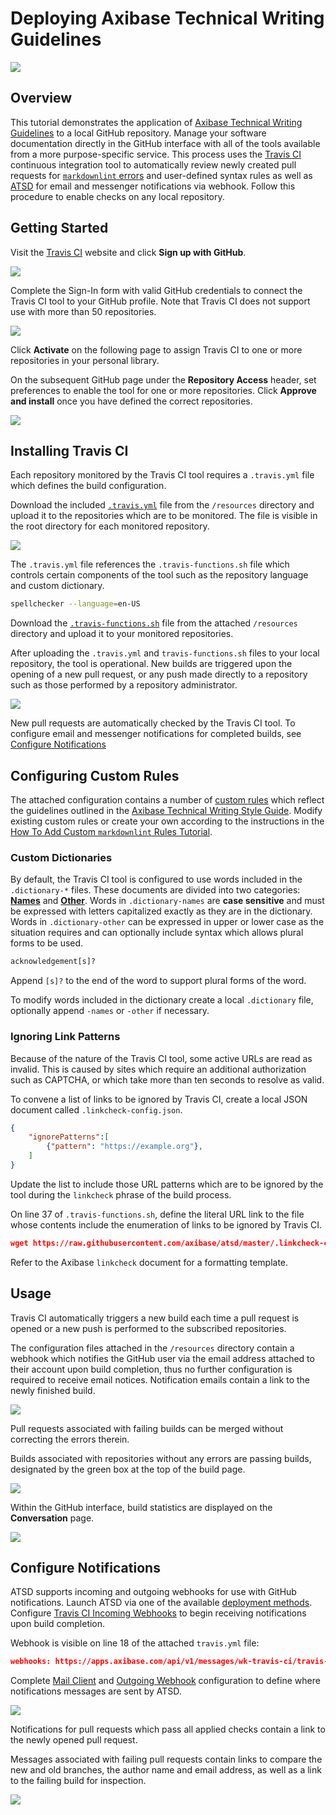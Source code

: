# Deploying Axibase Technical Writing Guidelines

![](./images/travis-workflow.png)

## Overview

This tutorial demonstrates the application of [Axibase Technical Writing Guidelines](../workshop/technical-writing.md) to a local GitHub repository. Manage your software documentation directly in the GitHub interface with all of the tools available from a more purpose-specific service. This process uses the [Travis CI](https://docs.travis-ci.com/) continuous integration tool to automatically review newly created pull requests for [`markdownlint` errors](https://github.com/markdownlint/markdownlint/blob/master/docs/RULES.md#rules) and user-defined syntax rules as well as [ATSD](https://axibase.com/docs/atsd/) for email and messenger notifications via webhook. Follow this procedure to enable checks on any local repository.

## Getting Started

Visit the [Travis CI](https://travis-ci.com/) website and click **Sign up with GitHub**.

![](./images/sign-up.png)

Complete the Sign-In form with valid GitHub credentials to connect the Travis CI tool to your GitHub profile. Note that Travis CI does not support use with more than 50 repositories.

![](./images/sign-in.png)

Click **Activate** on the following page to assign Travis CI to one or more repositories in your personal library.

On the subsequent GitHub page under the **Repository Access** header, set preferences to enable the tool for one or more repositories. Click **Approve and install** once you have defined the correct repositories.

![](./images/approve-and-install-2.png)

## Installing Travis CI

Each repository monitored by the Travis CI tool requires a `.travis.yml` file which defines the build configuration.

Download the included [`.travis.yml`](./resources/.travis.yml) file from the `/resources` directory and upload it to the repositories which are to be monitored. The file is visible in the root directory for each monitored repository.

![](./images/travis-file-dir.png)

The `.travis.yml` file references the `.travis-functions.sh` file which controls certain components of the tool such as the repository language and custom dictionary.

```sh
spellchecker --language=en-US
```

Download the [`.travis-functions.sh`](./resources/.travis-functions.sh) file from the attached `/resources` directory and upload it to your monitored repositories.

After uploading the `.travis.yml` and `travis-functions.sh` files to your local repository, the tool is operational. New builds are triggered upon the opening of a new pull request, or any push made directly to a repository such as those performed by a repository administrator.

![](./images/building.png)

New pull requests are automatically checked by the Travis CI tool. To configure email and messenger notifications for completed builds, see [Configure Notifications](#configure-notifications)

## Configuring Custom Rules

The attached configuration contains a number of [custom rules](https://github.com/axibase/docs-util#custom-rules) which reflect the guidelines outlined in the [Axibase Technical Writing Style Guide](../workshop/technical-writing.md). Modify existing custom rules or create your own according to the instructions in the [How To Add Custom `markdownlint` Rules Tutorial](https://github.com/axibase/docs-util/blob/master/docs/how-to-add-custom-linter-rule.md#how-to-add-custom-markdownlint-rule).

### Custom Dictionaries

By default, the Travis CI tool is configured to use words included in the `.dictionary-*` files. These documents are divided into two categories: [**Names**](https://github.com/axibase/atsd/blob/master/.dictionary-names) and [**Other**](https://github.com/axibase/atsd/blob/master/.dictionary-other). Words in `.dictionary-names` are **case sensitive** and must be expressed with letters capitalized exactly as they are in the dictionary. Words in `.dictionary-other` can be expressed in upper or lower case as the situation requires and can optionally include syntax which allows plural forms to be used.

```txt
acknowledgement[s]?
```

Append `[s]?` to the end of the word to support plural forms of the word.

To modify words included in the dictionary create a local `.dictionary` file, optionally append `-names` or `-other` if necessary.

### Ignoring Link Patterns

Because of the nature of the Travis CI tool, some active URLs are read as invalid. This is caused by sites which require an additional authorization such as CAPTCHA, or which take more than ten seconds to resolve as valid.

To convene a list of links to be ignored by Travis CI, create a local JSON document called `.linkcheck-config.json`.

```JSON
{
    "ignorePatterns":[
        {"pattern": "https://example.org"},
    ]
}
```

Update the list to include those URL patterns which are to be ignored by the tool during the `linkcheck` phrase of the build process.

On line 37 of `.travis-functions.sh`, define the literal URL link to the file whose contents include the enumeration of links to be ignored by Travis CI.

```json
wget https://raw.githubusercontent.com/axibase/atsd/master/.linkcheck-config.json
```

Refer to the Axibase `linkcheck` document for a formatting template.

## Usage

Travis CI automatically triggers a new build each time a pull request is opened or a new push is performed to the subscribed repositories.

The configuration files attached in the `/resources` directory contain a webhook which notifies the GitHub user via the email address attached to their account upon build completion, thus no further configuration is required to receive email notices. Notification emails contain a link to the newly finished build.

![](./images/build-fail.png)

Pull requests associated with failing builds can be merged without correcting the errors therein.

Builds associated with repositories without any errors are passing builds, designated by the green box at the top of the build page.

![](./images/build-pass.png)

Within the GitHub interface, build statistics are displayed on the **Conversation** page.

![](./images/build-pass-2.png)

## Configure Notifications

ATSD supports incoming and outgoing webhooks for use with GitHub notifications. Launch ATSD via one of the available [deployment methods](https://axibase.com/docs/atsd/installation/). Configure [Travis CI Incoming Webhooks](https://axibase.com/docs/atsd/rule-engine/incoming-webhooks.html#travis-ci) to begin receiving notifications upon build completion.

Webhook is visible on line 18 of the attached `travis.yml` file:

```json
webhooks: https://apps.axibase.com/api/v1/messages/wk-travis-ci/travis-ci?json.parse=payload&exclude=payload.id;payload.number;payload.config*;payload.repository*;payload.matrix*;payload.*commit*;payload.status_message;payload.result&include=payload.repository.name&command.message=payload.result_message
```

Complete [Mail Client](https://axibase.com/docs/atsd/administration/mail-client.html) and [Outgoing Webhook](https://axibase.com/docs/atsd/rule-engine/notifications/) configuration to define where notifications messages are sent by ATSD.

![](./images/travis-message.png)

Notifications for pull requests which pass all applied checks contain a link to the newly opened pull request.

Messages associated with failing pull requests contain links to compare the new and old branches, the author name and email address, as well as a link to the failing build for inspection.

![](./images/travis-message-2.png)